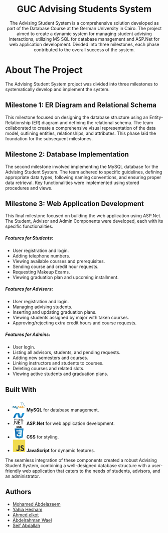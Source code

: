 <br/>
<p align="center">
  <h1 align="center">GUC Advising Students System</h3>

  <p align="center">
    The Advising Student System is a comprehensive solution developed as part of the Database Course at the German University in Cairo. The project aimed to create a dynamic system for managing student advising interactions, utilizing MS SQL for database management and ASP.Net for web application development. Divided into three milestones, each phase contributed to the overall success of the system.
  </p>
</p>



# About The Project

The Advising Student System project was divided into three milestones to systematically develop and implement the system.

## Milestone 1: ER Diagram and Relational Schema
This milestone focused on designing the database structure using an Entity-Relationship (ER) diagram and defining the relational schema. The team collaborated to create a comprehensive visual representation of the data model, outlining entities, relationships, and attributes. This phase laid the foundation for the subsequent milestones.

## Milestone 2: Database Implementation
The second milestone involved implementing the MySQL database for the Advising Student System. The team adhered to specific guidelines, defining appropriate data types, following naming conventions, and ensuring proper data retrieval. Key functionalities were implemented using stored procedures and views.

## Milestone 3: Web Application Development
This final milestone focused on building the web application using ASP.Net. The Student, Advisor and Admin Components were developed, each with its specific functionalities.

##### Features for Students:
* User registration and login.
* Adding telephone numbers.
* Viewing available courses and prerequisites.
* Sending course and credit hour requests.
* Requesting Makeup Exams.
* Viewing graduation plan and upcoming installment.

##### Features for Advisors:
* User registration and login.
* Managing advising students.
* Inserting and updating graduation plans.
* Viewing students assigned by major with taken courses.
* Approving/rejecting extra credit hours and course requests.

##### Features for Admins:
* User login.
* Listing all advisors, students, and pending requests.
* Adding new semesters and courses.
* Linking instructors and students to courses.
* Deleting courses and related slots.
* Viewing active students and graduation plans.

## Built With

- <img src="https://raw.githubusercontent.com/devicons/devicon/master/icons/mysql/mysql-original-wordmark.svg" alt="mysql" width="40" height="40"/>  **MySQL** for database management.
- <img src="https://raw.githubusercontent.com/devicons/devicon/master/icons/dot-net/dot-net-original-wordmark.svg" alt="dotnet" width="40" height="40"/> **ASP.Net** for web application development.
- <img src="https://raw.githubusercontent.com/devicons/devicon/master/icons/css3/css3-original-wordmark.svg" alt="css3" width="40" height="40"/> **CSS** for styling.
-  <img src="https://raw.githubusercontent.com/devicons/devicon/master/icons/javascript/javascript-original.svg" alt="javascript" width="40" height="40"/> **JavaScript** for dynamic features.

The seamless integration of these components created a robust Advising Student System, combining a well-designed database structure with a user-friendly web application that caters to the needs of students, advisors, and an administrator. 

## Authors

* [Mohamed Abdelazeem](https://github.com/MohamedAbdel-Azeem)
* [Yahia Hesham](https://github.com/LUKITA1416171822)
* [Ahmed elkot](https://github.com/Agaae)
* [Abdelrahman Wael](https://github.com/welo5)
* [Seif Abdallah](https://github.com/seifabdalla)

